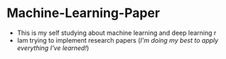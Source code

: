 # Machine-Learning-Paper
- This is my self studying about machine learning and deep learning r
- Iam trying to implement research papers (*I'm doing my best to apply everything I've learned!*)
